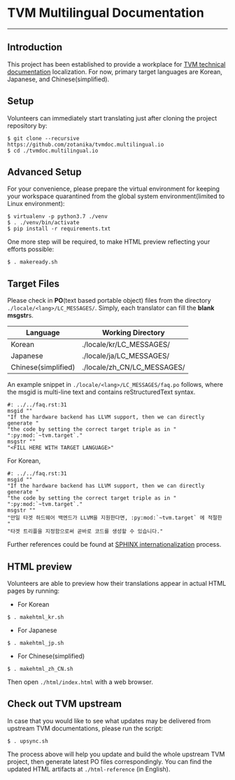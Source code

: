 TVM Multilingual Documentation
===============================

- - -

Introduction
------------
This project has been established to provide a workplace for [TVM technical documentation](https://tvm.apache.org/docs/) localization.
For now, primary target languages are Korean, Japanese, and Chinese(simplified).

Setup
-----
Volunteers can immediately start translating just after cloning the project repository by: 
```
$ git clone --recursive https://github.com/zotanika/tvmdoc.multilingual.io
$ cd ./tvmdoc.multilingual.io
```

Advanced Setup
-------------
For your convenience, please prepare the virtual environment for keeping your workspace quarantined from the global system environment(limited to Linux environment):
```
$ virtualenv -p python3.7 ./venv
$ . ./venv/bin/activate
$ pip install -r requirements.txt
```
One more step will be required, to make HTML preview reflecting your efforts possible:
```
$ . makeready.sh
```

Target Files
------------
Please check in **PO**(text based portable object) files from the directory `./locale/<lang>/LC_MESSAGES/`. Simply, each translator can fill the **blank msgstr**s.

| **Language** | **Working Directory** |
|----------|-------------------|
| Korean | ./locale/kr/LC_MESSAGES/ |
| Japanese | ./locale/ja/LC_MESSAGES/ |
| Chinese(simplified) | ./locale/zh_CN/LC_MESSAGES/ |

An example snippet in `./locale/<lang>/LC_MESSAGES/faq.po` follows, where the msgid is multi-line text and contains reStructuredText syntax.
```
#: ../../faq.rst:31
msgid ""
"If the hardware backend has LLVM support, then we can directly generate "
"the code by setting the correct target triple as in "
":py:mod:`~tvm.target`."
msgstr ""
"<FILL HERE WITH TARGET LANGUAGE>"
```
For Korean,
```
#: ../../faq.rst:31
msgid ""
"If the hardware backend has LLVM support, then we can directly generate "
"the code by setting the correct target triple as in "
":py:mod:`~tvm.target`."
msgstr ""
"만일 타겟 하드웨어 백엔드가 LLVM을 지원한다면, :py:mod:`~tvm.target` 에 적절한 "
"타겟 트리플을 지정함으로써 곧바로 코드를 생성할 수 있습니다."
```
Further references could be found at [SPHINX internationalization](https://www.sphinx-doc.org/en/master/usage/advanced/intl.html) process.

HTML preview
------------
Volunteers are able to preview how their translations appear in actual HTML pages by running:      
- For Korean
```
$ . makehtml_kr.sh
```
- For Japanese
```
$ . makehtml_jp.sh
```
- For Chinese(simplified)
```
$ . makehtml_zh_CN.sh
```
Then open `./html/index.html` with a web browser.

Check out TVM upstream
-------------
In case that you would like to see what updates may be delivered from upstream TVM documentations, please run the script:
```
$ . upsync.sh
```
The process above will help you update and build the whole upstream TVM project, then generate latest PO files correspondingly.
You can find the updated HTML artifacts at `./html-reference` (in English).